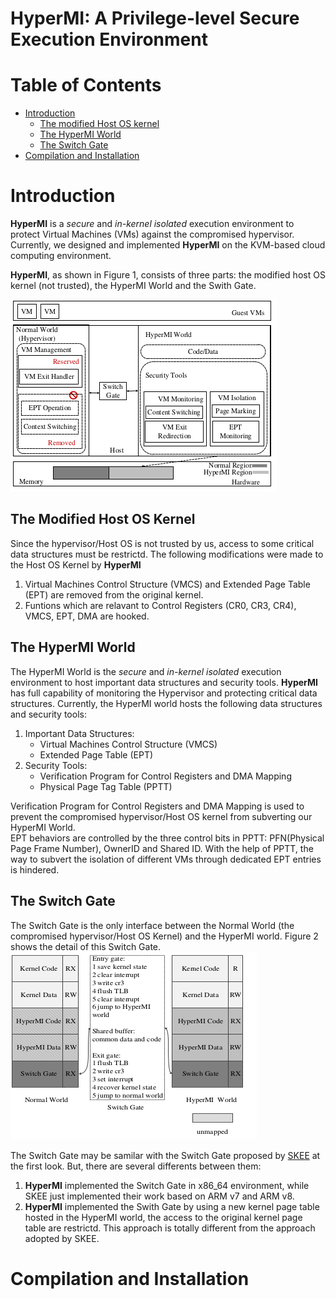 # HyperMI:  A Privilege-level Secure Execution Environment #

# Table of Contents #

* [Introduction](#introduction)    
    * [The modified Host OS kernel](#the-modified-host-os-kernel)
    * [The HyperMI World](#the-hypermi-world)
    * [The Switch Gate](#the-switch-gate)
* [Compilation and Installation](#compilation-and-installation)


# Introduction # 
**HyperMI** is a *secure* and *in-kernel isolated* execution environment to protect Virtual Machines (VMs) against the compromised hypervisor. Currently, we designed and implemented **HyperMI** on the KVM-based cloud computing environment.   

**HyperMI**, as shown in Figure 1, consists of three parts: the modified host OS kernel (not trusted), the HyperMI World and the Swith Gate.     

![HyperMI Architecture](./doc/pic/architecture.png "HyperMI Architecture")

## The Modified Host OS Kernel ##
Since the hypervisor/Host OS is not trusted by us, access to some critical data structures must be restrictd. The following modifications were made to the Host OS Kernel by **HyperMI**
1. Virtual Machines Control Structure (VMCS) and Extended Page Table (EPT) are removed from the original kernel. 
2. Funtions which are relavant to Control Registers (CR0, CR3, CR4), VMCS, EPT, DMA are hooked. 

## The HyperMI World ##
The HyperMI World is the *secure* and *in-kernel isolated* execution environment to host important data structures and security tools. **HyperMI** has full capability of monitoring the Hypervisor and protecting critical data structures. Currently, the HyperMI world hosts the following data structures and security tools: 
1. Important Data Structures: 
    * Virtual Machines Control Structure (VMCS)
    * Extended Page Table (EPT)
2. Security Tools: 
    * Verification Program for Control Registers and DMA Mapping 
    * Physical Page Tag Table (PPTT)    
    
Verification Program for Control Registers and DMA Mapping is used to prevent the compromised hypervisor/Host OS kernel from subverting our HyperMI World.    
EPT behaviors are controlled by the three control bits in PPTT: PFN(Physical Page Frame Number), OwnerID and Shared ID. With the help of PPTT, the way to subvert the isolation of different VMs through dedicated EPT entries is hindered. 

## The Switch Gate ##
The Switch Gate is the only interface between the Normal World (the compromised hypervisor/Host OS Kernel) and the HyperMI world. Figure 2 shows the detail of this Switch Gate.    
![The Switch Gate](./doc/pic/the-switch-gate.png "The Switch Gate")   

The Switch Gate may be samilar with the Switch Gate proposed by [SKEE](https://wenboshen.org/assets/papers/skee-ndss16.pdf) at the first look. But, there are several differents between them: 
1. **HyperMI** implemented the Switch Gate in x86\_64 environment, while SKEE just implemented their work based on ARM v7 and ARM v8. 
2. **HyperMI** implemented the Swith Gate by using a new kernel page table hosted in the HyperMI world, the access to the original kernel page table are restrictd. This approach is totally different from the approach adopted by SKEE. 


# Compilation and Installation #































